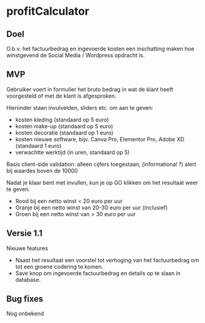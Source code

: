 # profitCalculator

## Doel
O.b.v. het factuurbedrag en ingevoerde kosten een inschatting maken hoe winstgevend de Social Media / Wordpress opdracht is.

## MVP
Gebruiker voert in formulier het bruto bedrag in wat de klant heeft voorgesteld of met de klant is afgesproken.

Hieronder staan invulvelden, sliders etc. om aan te geven:
- kosten kleding (standaard op 5 euro)
- kosten make-up (standaard op 5 euro)
- kosten decoratie (standaard op 1 euro)
- kosten nieuwe software, bijv. Canva Pro, Elementor Pro, Adobe XD (standaard 1 euro)
- verwachtte werktijd (in uren, standaard op 5)

Basis client-side validation: alleen cijfers toegestaan, (informational ?) alert bij waardes boven de 10000

Nadat je klaar bent met invullen, kun je op GO klikken om het resultaat weer te geven.
- Rood bij een netto winst < 20 euro per uur
- Oranje bij een netto winst van 20-30 euro per uur (inclusief)
- Groen bij een netto winst van > 30 euro per uur

## Versie 1.1
Nieuwe features
- Naast het resultaat een voorstel tot verhoging van het factuurbedrag om tot een groene codering te komen.
- Save knop om ingevoerde factuurbedrag en details op te slaan in database.

## Bug fixes
Nog onbekend
